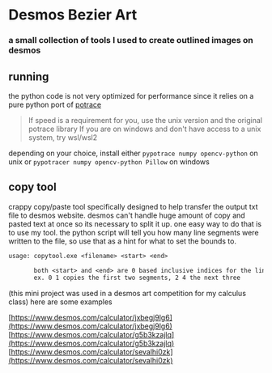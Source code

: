 # Desmos Bezier Art

### a small collection of tools I used to create outlined images on desmos

## running

the python code is not very optimized for performance since it relies on a pure python port of [potrace](https://github.com/tatarize/potrace)

> If speed is a requirement for you, use the unix version and the original potrace library
> If you are on windows and don't have access to a unix system, try wsl/wsl2

depending on your choice, install either `pypotrace numpy opencv-python` on unix or `pypotracer numpy opencv-python Pillow` on windows

## copy tool

crappy copy/paste tool specifically designed to help transfer the output txt file to desmos website.
desmos can't handle huge amount of copy and pasted text at once so its necessary to split it up.
one easy way to do that is to use my tool.
the python script will tell you how many line segments were written to the file, so use that as a hint for
what to set the bounds to.

```txt
usage: copytool.exe <filename> <start> <end>

       both <start> and <end> are 0 based inclusive indices for the line segments
       ex. 0 1 copies the first two segments, 2 4 the next three
```

(this mini project was used in a desmos art competition for my calculus class)
here are some examples

[https://www.desmos.com/calculator/jxbegj9lg6](https://www.desmos.com/calculator/jxbegj9lg6)
[https://www.desmos.com/calculator/g5b3kzajlq](https://www.desmos.com/calculator/g5b3kzajlq)
[https://www.desmos.com/calculator/sevalhi0zk](https://www.desmos.com/calculator/sevalhi0zk)
